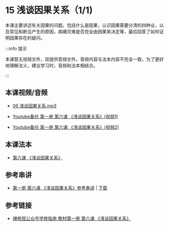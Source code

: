 # 15 浅谈因果关系（1/1)

本课主要讲述有关因果的问题。包括什么是因果，认识因果需要分清的四种业，以及常见和断见产生的原因，病痛灾难是否完全由因果来决定等，最后回答了如何证明因果存在的疑问。

:::info 提示

本课暂无视频文件，现提供音频文件。音频内容与法本内容不完全一致，为了更好地理解法义，建议学习时，音频和法本相结合。

:::

## 本课视频/音频

* [06 浅谈因果关系.mp3](https://s3.ap-northeast-1.wasabisys.com/hdcx/jmy/%e6%85%a7%e7%81%af%e7%a6%85%e4%bf%ae%e8%af%be/%e6%85%a7%e7%81%af%e7%a6%85%e4%bf%ae%e8%af%be%e7%ac%ac%e4%b8%80%e5%86%8c/06%20%e6%b5%85%e8%b0%88%e5%9b%a0%e6%9e%9c%e5%85%b3%e7%b3%bb.mp3)

* [Youtube备份 第一册 第六课 《浅谈因果关系》(视频1)](https://www.youtube.com/watch?v=DvLacsQNQB0&list=PL7aUyQTIJqAhB-EbnDWQDLmq1BJxa4CWq&index=15)
* [Youtube备份 第一册 第六课 《浅谈因果关系》(视频2)](https://www.youtube.com/watch?v=SM-586wQzUo&list=PL7aUyQTIJqAhB-EbnDWQDLmq1BJxa4CWq&index=16)
  
## 本课法本

* [第六课 《浅谈因果关系》](/books/b1/1-06)

## 参考串讲

* [第一册 第六课 《浅谈因果关系》参考串讲](http://view.officeapps.live.com/op/view.aspx?src=https://s3.ap-northeast-1.wasabisys.com/hdcx/hdv/f/up/慧灯禅修班第1册第6课浅谈因果关系.pptx) | [下载](https://s3.ap-northeast-1.wasabisys.com/hdcx/hdv/f/up/慧灯禅修班第1册第6课浅谈因果关系.pptx)

## 参考链接

* [禅修班公众号学修指南 教材第一册 第六课 《浅谈因果关系》](https://mp.weixin.qq.com/s?__biz=MzI2NTQ1NDcxNg==&mid=2247483725&idx=1&sn=b92cdd0f58c443178c1c823722d7b944&scene=19#wechat_redirect)

